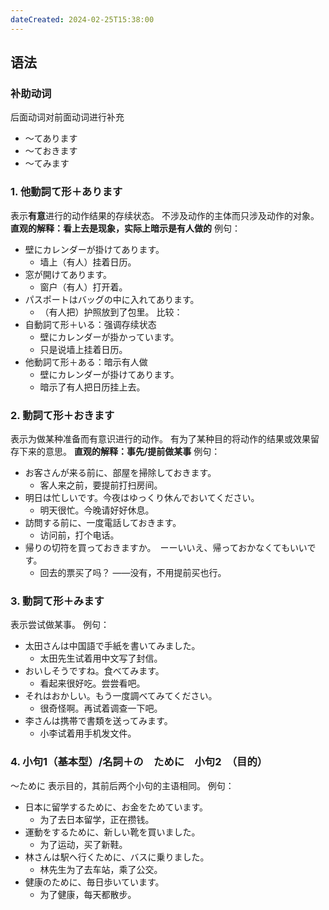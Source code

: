 ```yaml
---
dateCreated: 2024-02-25T15:38:00
---
```

## 语法
### 补助动词
后面动词对前面动词进行补充
- ～てあります
- ～ておきます
- ～てみます
### 1. 他動詞て形＋あります
表示**有意**进行的动作结果的存续状态。
不涉及动作的主体而只涉及动作的对象。
**直观的解释：看上去是现象，实际上暗示是有人做的**
例句：
- 壁にカレンダーが掛けてあります。
	- 墙上（有人）挂着日历。
- 窓が開けてあります。
	- 窗户（有人）打开着。
- パスポートはバッグの中に入れてあります。
	- （有人把）护照放到了包里。
比较：
- 自動詞て形＋いる：强调存续状态
	- 壁にカレンダーが掛かっています。
	- 只是说墙上挂着日历。
- 他動詞て形＋ある：暗示有人做
	- 壁にカレンダーが掛けてあります。
	- 暗示了有人把日历挂上去。
### 2. 動詞て形＋おきます
表示为做某种准备而有意识进行的动作。
有为了某种目的将动作的结果或效果留存下来的意思。
**直观的解释：事先/提前做某事**
例句：
- お客さんが来る前に、部屋を掃除しておきます。
	- 客人来之前，要提前打扫房间。
- 明日は忙しいです。今夜はゆっくり休んでおいてください。
	- 明天很忙。今晚请好好休息。
- 訪問する前に、一度電話しておきます。
	- 访问前，打个电话。
- 帰りの切符を買っておきますか。　ーーいいえ、帰っておかなくてもいいです。
	- 回去的票买了吗？  ——没有，不用提前买也行。
### 3. 動詞て形＋みます
表示尝试做某事。
例句：
- 太田さんは中国語で手紙を書いてみました。
	- 太田先生试着用中文写了封信。
- おいしそうですね。食べてみます。
	- 看起来很好吃。尝尝看吧。
- それはおかしい。もう一度調べてみてください。
	- 很奇怪啊。再试着调查一下吧。
- 李さんは携帯で書類を送ってみます。
	- 小李试着用手机发文件。
### 4. 小句1（基本型）/名詞＋の　ために　小句2　（目的）
～ために 表示目的，其前后两个小句的主语相同。
例句：
- 日本に留学するために、お金をためています。
	- 为了去日本留学，正在攒钱。
- 運動をするために、新しい靴を買いました。
	- 为了运动，买了新鞋。
- 林さんは駅へ行くために、バスに乗りました。
	- 林先生为了去车站，乘了公交。
- 健康のために、毎日歩いています。
	- 为了健康，每天都散步。